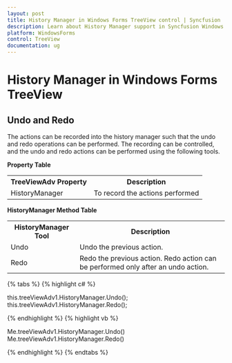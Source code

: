 ```yaml
---
layout: post
title: History Manager in Windows Forms TreeView control | Syncfusion
description: Learn about History Manager support in Syncfusion Windows Forms TreeView control and more details.
platform: WindowsForms
control: TreeView 
documentation: ug
---
```


# History Manager in Windows Forms TreeView

## Undo and Redo

The actions can be recorded into the history manager such that the undo and redo operations can be performed. The recording can be controlled, and the undo and redo actions can be performed using the following tools.

<b>Property Table</b>
<table>
<tr>
<th>
TreeViewAdv Property</th><th>
Description</th></tr><tr><td>
HistoryManager</td><td>
To record the actions performed</td></tr>
</table>

<b>HistoryManager Method Table</b>

<table>
<tr>
<th>
HistoryManager Tool</th><th>
Description</th></tr><tr><td>
Undo</td><td>
Undo the previous action.</td></tr><tr><td>
Redo</td><td>
Redo the previous action. Redo action can be performed only after an undo action.</td></tr>
</table>

{% tabs %}
{% highlight c# %}

this.treeViewAdv1.HistoryManager.Undo();
this.treeViewAdv1.HistoryManager.Redo();

{% endhighlight %}
{% highlight vb %}
		
Me.treeViewAdv1.HistoryManager.Undo()
Me.treeViewAdv1.HistoryManager.Redo()	

{% endhighlight %}
{% endtabs %}
